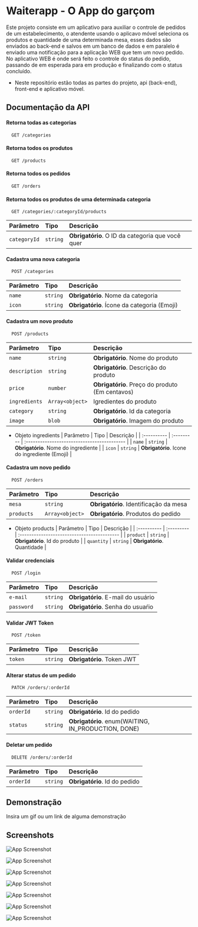 
# Waiterapp - O App do garçom

Este projeto consiste em um aplicativo para auxiliar o controle de pedidos de um estabelecimento, o atendente usando o aplicavo móvel seleciona os produtos e quantidade de uma determinada mesa, esses dados são enviados ao back-end e salvos em um banco de dados e em paralelo é enviado uma notificação para a aplicação WEB que tem um novo pedido. No aplicativo WEB é onde será feito o controle do status do pedido, passando de em esperada para em produção e finalizando com o status concluído.

* Neste repositório estão todas as partes do projeto, api (back-end), front-end e aplicativo móvel.

## Documentação da API

#### Retorna todas as categorias

```http
  GET /categories
```

#### Retorna todos os produtos

```http
  GET /products
```

#### Retorna todos os pedidos

```http
  GET /orders
```

#### Retorna todos os produtos de uma determinada categoria

```http
  GET /categories/:categoryId/products
```

| Parâmetro   | Tipo       | Descrição                                   |
| :---------- | :--------- | :------------------------------------------ |
| `categoryId`      | `string` | **Obrigatório**. O ID da categoria que você quer |


#### Cadastra uma nova categoria

```http
  POST /categories
```

| Parâmetro   | Tipo       | Descrição                                   |
| :---------- | :--------- | :------------------------------------------ |
| `name`      | `string` | **Obrigatório**. Nome da categoria |
| `icon`      | `string` | **Obrigatório**. Ícone da categoria (Emoji) |

#### Cadastra um novo produto

```http
  POST /products
```

| Parâmetro   | Tipo       | Descrição                                   |
| :---------- | :--------- | :------------------------------------------ |
| `name`      | `string` | **Obrigatório**. Nome do produto |
| `description`      | `string` | **Obrigatório**. Descrição do produto |
| `price`      | `number` | **Obrigatório**. Preço do produto (Em centavos) |
| `ingredients`      | `Array<object>` | Igredientes do produto |
| `category`      | `string` | **Obrigatório**. Id da categoria |
| `image`      | `blob` | **Obrigatório**. Imagem do produto |

* Objeto ingredients
| Parâmetro   | Tipo       | Descrição                                   |
| :---------- | :--------- | :------------------------------------------ |
| `name`      | `string` | **Obrigatório**. Nome do ingrediente |
| `icon`      | `string` | **Obrigatório**. Icone do ingrediente (Emoji) |

#### Cadastra um novo pedido

```http
  POST /orders
```

| Parâmetro   | Tipo       | Descrição                                   |
| :---------- | :--------- | :------------------------------------------ |
| `mesa`      | `string` | **Obrigatório**. Identificação da mesa |
| `products`      | `Array<object>` | **Obrigatório**. Produtos do pedido |

* Objeto products
| Parâmetro   | Tipo       | Descrição                                   |
| :---------- | :--------- | :------------------------------------------ |
| `product`      | `string` | **Obrigatório**. Id do produto |
| `quantity`      | `string` | **Obrigatório**. Quantidade |

#### Validar credenciais

```http
  POST /login
```

| Parâmetro   | Tipo       | Descrição                                   |
| :---------- | :--------- | :------------------------------------------ |
| `e-mail`      | `string` | **Obrigatório**. E-mail do usuário |
| `password`      | `string` | **Obrigatório**. Senha do usuaŕio |

#### Validar JWT Token

```http
  POST /token
```

| Parâmetro   | Tipo       | Descrição                                   |
| :---------- | :--------- | :------------------------------------------ |
| `token`      | `string` | **Obrigatório**. Token JWT |

#### Alterar status de um pedido

```http
  PATCH /orders/:orderId
```

| Parâmetro   | Tipo       | Descrição                                   |
| :---------- | :--------- | :------------------------------------------ |
| `orderId`      | `string` | **Obrigatório**. Id do pedido |
| `status`      | `string` | **Obrigatório**. enum(WAITING, IN_PRODUCTION, DONE) |

#### Deletar um pedido

```http
  DELETE /orders/:orderId
```

| Parâmetro   | Tipo       | Descrição                                   |
| :---------- | :--------- | :------------------------------------------ |
| `orderId`      | `string` | **Obrigatório**. Id do pedido |



## Demonstração

Insira um gif ou um link de alguma demonstração


## Screenshots

![App Screenshot](https://media.discordapp.net/attachments/1044691984260010016/1047183122661388328/image.png?width=1242&height=632)

![App Screenshot](https://media.discordapp.net/attachments/1044691984260010016/1047184310416986162/image.png?width=1440&height=355)

![App Screenshot](https://media.discordapp.net/attachments/1044691984260010016/1047184731256651776/image.png?width=1287&height=632)

![App Screenshot](https://media.discordapp.net/attachments/1044691984260010016/1047185705018867722/Screenshot_20221129_131443.jpg?width=311&height=632)

![App Screenshot](https://media.discordapp.net/attachments/1044691984260010016/1047185975463391282/image.png)

![App Screenshot](https://media.discordapp.net/attachments/1044691984260010016/1047185316706013214/Screenshot_20221129_131548.jpg?width=311&height=632)

![App Screenshot](https://media.discordapp.net/attachments/1044691984260010016/1047185315829391410/Screenshot_20221129_131611.jpg?width=311&height=632)